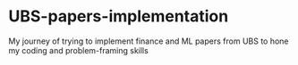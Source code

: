 # UBS-papers-implementation
My journey of trying to implement finance and ML papers from UBS to hone my coding and problem-framing skills
